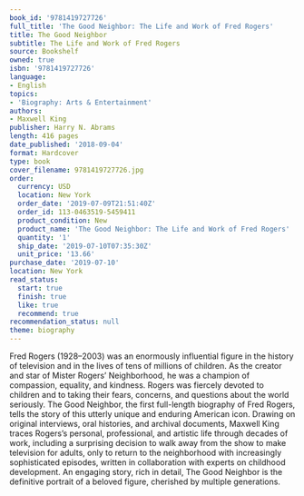 ```yaml
---
book_id: '9781419727726'
full_title: 'The Good Neighbor: The Life and Work of Fred Rogers'
title: The Good Neighbor
subtitle: The Life and Work of Fred Rogers
source: Bookshelf
owned: true
isbn: '9781419727726'
language:
- English
topics:
- 'Biography: Arts & Entertainment'
authors:
- Maxwell King
publisher: Harry N. Abrams
length: 416 pages
date_published: '2018-09-04'
format: Hardcover
type: book
cover_filename: 9781419727726.jpg
order:
  currency: USD
  location: New York
  order_date: '2019-07-09T21:51:40Z'
  order_id: 113-0463519-5459411
  product_condition: New
  product_name: 'The Good Neighbor: The Life and Work of Fred Rogers'
  quantity: '1'
  ship_date: '2019-07-10T07:35:30Z'
  unit_price: '13.66'
purchase_date: '2019-07-10'
location: New York
read_status:
  start: true
  finish: true
  like: true
  recommend: true
recommendation_status: null
theme: biography
---
```

Fred Rogers (1928–2003) was an enormously influential figure in the history of television and in the lives of tens of millions of children. As the creator and star of Mister Rogers’ Neighborhood, he was a champion of compassion, equality, and kindness. Rogers was fiercely devoted to children and to taking their fears, concerns, and questions about the world seriously.
The Good Neighbor, the first full-length biography of Fred Rogers, tells the story of this utterly unique and enduring American icon. Drawing on original interviews, oral histories, and archival documents, Maxwell King traces Rogers’s personal, professional, and artistic life through decades of work, including a surprising decision to walk away from the show to make television for adults, only to return to the neighborhood with increasingly sophisticated episodes, written in collaboration with experts on childhood development. An engaging story, rich in detail, The Good Neighbor is the definitive portrait of a beloved figure, cherished by multiple generations.
